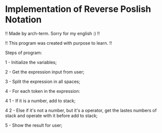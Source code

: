 # Implementation of Reverse Poslish Notation

!! Made by arch-term. Sorry for my english :) !!

!! This program was created with purpose to learn. !!


Steps of program:

1 - Initialize the variables;

2 - Get the expression input from user;

3 - Split the expression in all spaces;

4 - For each token in the expression:

4 1 - If it is a number, add to stack;

4 2 - Else if it's not a number, but it's a operator, get the lastes numbers of stack and operate with it before add to stack;

5 - Show the result for user;
